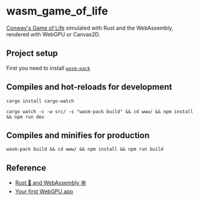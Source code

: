 # wasm_game_of_life

[Conway's Game of Life](https://en.wikipedia.org/wiki/Conway%27s_Game_of_Life) simulated with Rust and the WebAssembly, rendered with WebGPU or Canvas2D.

## Project setup

First you need to install [`wasm-pack`](https://rustwasm.github.io/wasm-pack/installer/)

## Compiles and hot-reloads for development

```shell
cargo install cargo-watch
```

```shell
cargo watch -c -w src/ -s "wasm-pack build" && cd www/ && npm install && npm run dev
```

## Compiles and minifies for production

```shell
wasm-pack build && cd www/ && npm install && npm run build
```

## Reference

- [Rust 🦀 and WebAssembly 🕸](https://rustwasm.github.io/docs/book/introduction.html)
- [Your first WebGPU app](https://codelabs.developers.google.com/your-first-webgpu-app)
